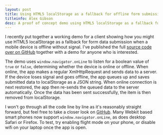 ```yaml
---
layout: post
title: Using HTML5 localStorage as a fallback for offline form submission
titleinfo: Alex Gibson
desc: A proof of concept demo using HTML5 localStorage as a fallback for form submission when a web browser is offline
---
```


I recently put together a working demo for a client showing how you might use HTML5 localStorage as a fallback for form data submission when a mobile device is offline without signal. I've published the full [source code over on GitHub](https://github.com/alexgibson/OfflineForm) together with a demo for anyone who is interested.

The demo uses <code>window.navigator.onLine</code> to listen for a boolean value of <code>true</code> or <code>false</code>, determining whether the device is online or offline. When online, the app makes a regular XmlHttpRequest and sends data to a server. If the device loses signal and goes offline, the app queues up and saves submitted data to localStorage as a JSON string. When online connection is next restored, the app then re-sends the queued data to the server automatically. Once the data has been sent successfully, the item is then removed from localStorage.

I won't go through all the code line by line as it's reasonably straight forward, but feel free to take a closer look on [GitHub](https://github.com/alexgibson/OfflineForm). Many Webkit based smart phones now support <code>window.navigator.onLine</code>, as does desktop Safari or Firefox. To test, try enabling flight mode on your phone, or disable wifi on your laptop once the app is open.